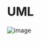 # UML 

![image](https://github.com/millrnv/Biblioteca3/assets/146766468/4aab6c88-dc2a-49ae-adbf-c48f541ba027)
